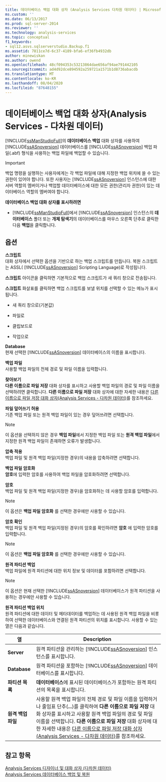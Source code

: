 ```yaml
---
title: 데이터베이스 백업 대화 상자 (Analysis Services 다차원 데이터) | Microsoft Docs
ms.custom: ''
ms.date: 06/13/2017
ms.prod: sql-server-2014
ms.reviewer: ''
ms.technology: analysis-services
ms.topic: conceptual
f1_keywords:
- sql12.asvs.sqlserverstudio.Backup.f1
ms.assetid: 7811ce7d-6c37-4189-bfa6-ef36fb4932db
author: minewiskan
ms.author: owend
ms.openlocfilehash: 48cf094353c53213864dae656af94ae791442105
ms.sourcegitcommit: ad4d92dce894592a259721a1571b1d8736abacdb
ms.translationtype: MT
ms.contentlocale: ko-KR
ms.lasthandoff: 08/04/2020
ms.locfileid: "87648155"
---
```

# <a name="backup-database-dialog-box-analysis-services---multidimensional-data"></a>데이터베이스 백업 대화 상자(Analysis Services - 다차원 데이터)
  [!INCLUDE[ssManStudioFull](../includes/ssmanstudiofull-md.md)]의 **데이터베이스 백업** 대화 상자를 사용하여 [!INCLUDE[ssASnoversion](../includes/ssasnoversion-md.md)] 데이터베이스를 [!INCLUDE[ssASnoversion](../includes/ssasnoversion-md.md)] 백업 파일(.abf) 형식을 사용하는 백업 파일에 백업할 수 있습니다.  
  
> [!IMPORTANT]  
>  백업 명령을 실행하는 사용자에게는 각 백업 파일에 대해 지정한 백업 위치에 쓸 수 있는 권한이 있어야 합니다. 또한 사용자는 [!INCLUDE[ssASnoversion](../includes/ssasnoversion-md.md)] 인스턴스에 대한 서버 역할의 멤버이거나 백업할 데이터베이스에 대한 모든 권한(관리자 권한)이 있는 데이터베이스 역할의 멤버여야 합니다.  
  
 **데이터베이스 백업 대화 상자를 표시하려면**  
  
-   [!INCLUDE[ssManStudioFull](../includes/ssmanstudiofull-md.md)]에서 [!INCLUDE[ssASnoversion](../includes/ssasnoversion-md.md)] 인스턴스의 **데이터베이스** 폴더 또는 **개체 탐색기**의 데이터베이스를 마우스 오른쪽 단추로 클릭한 다음 **백업**을 클릭합니다.  
  
## <a name="options"></a>옵션  
 **스크립트**  
 대화 상자에서 선택한 옵션을 기반으로 하는 백업 스크립트를 만듭니다. 복원 스크립트는 ASSL( [!INCLUDE[ssASnoversion](../includes/ssasnoversion-md.md)] Scripting Language)로 작성됩니다.  
  
 **스크립트** 아이콘을 클릭하면 기본적으로 백업 스크립트가 새 쿼리 창으로 전송됩니다.  
  
 **스크립트** 화살표를 클릭하면 백업 스크립트를 보낼 위치를 선택할 수 있는 메뉴가 표시됩니다.  
  
-   새 쿼리 창으로(기본값)  
  
-   파일로  
  
-   클립보드로  
  
-   작업으로  
  
 **Database**  
 현재 선택한 [!INCLUDE[ssASnoversion](../includes/ssasnoversion-md.md)] 데이터베이스의 이름을 표시합니다.  
  
 **백업 파일**  
 사용할 백업 파일의 전체 경로 및 파일 이름을 입력합니다.  
  
 **찾아보기**  
 **다른 이름으로 파일 저장** 대화 상자를 표시하고 사용할 백업 파일의 경로 및 파일 이름을 선택하려면 클릭합니다. **다른 이름으로 파일 저장** 대화 상자에 대한 자세한 내용은 [다른 이름으로 파일 저장 대화 상자&#40;Analysis Services - 다차원 데이터&#41;](save-file-as-dialog-box-analysis-services-multidimensional-data.md)를 참조하세요.  
  
 **파일 덮어쓰기 허용**  
 기존 백업 파일 또는 원격 백업 파일이 있는 경우 덮어쓰려면 선택합니다.  
  
> [!NOTE]  
>  이 옵션을 선택하지 않은 경우 **백업 파일**에서 지정한 백업 파일 또는 **원격 백업 파일**에서 지정한 원격 백업 파일이 존재하면 오류가 발생합니다.  
  
 **압축 적용**  
 백업 파일 및 원격 백업 파일(지정한 경우)의 내용을 압축하려면 선택합니다.  
  
 **백업 파일 암호화**  
 **암호**에 입력한 암호를 사용하여 백업 파일을 암호화하려면 선택합니다.  
  
 **암호**  
 백업 파일 및 원격 백업 파일(지정한 경우)을 암호화하는 데 사용할 암호를 입력합니다.  
  
> [!NOTE]  
>   이 옵션은 **백업 파일 암호화** 를 선택한 경우에만 사용할 수 있습니다.  
  
 **암호 확인**  
 백업 파일 및 원격 백업 파일(지정된 경우)의 암호를 확인하려면 **암호** 에 입력한 암호를 입력합니다.  
  
> [!NOTE]  
>   이 옵션은 **백업 파일 암호화** 를 선택한 경우에만 사용할 수 있습니다.  
  
 **원격 파티션 백업**  
 백업 파일에 원격 파티션에 대한 위치 정보 및 데이터를 포함하려면 선택합니다.  
  
> [!NOTE]  
>  이 옵션은 현재 선택한 [!INCLUDE[ssASnoversion](../includes/ssasnoversion-md.md)] 데이터베이스가 원격 파티션을 사용하는 경우에만 사용할 수 있습니다.  
  
 **원격 파티션 백업 위치**  
 원격 파티션에 대한 데이터 및 메타데이터를 백업하는 데 사용된 원격 백업 파일을 비롯하여 선택한 데이터베이스와 연결된 원격 파티션의 위치를 표시합니다. 사용할 수 있는 열은 다음과 같습니다.  
  
|열|Description|  
|------------|-----------------|  
|**Server**|원격 파티션을 관리하는 [!INCLUDE[ssASnoversion](../includes/ssasnoversion-md.md)] 인스턴스를 표시합니다.|  
|**Database**|원격 파티션을 포함하는 [!INCLUDE[ssASnoversion](../includes/ssasnoversion-md.md)] 데이터베이스를 표시합니다.|  
|**파티션 목록**|**데이터베이스**에 표시된 데이터베이스가 포함하는 원격 파티션의 목록을 표시합니다.|  
|**원격 백업 파일**|사용할 원격 백업 파일의 전체 경로 및 파일 이름을 입력하거나 줄임표 단추(**...**)를 클릭하여 **다른 이름으로 파일 저장** 대화 상자를 표시하고 사용할 원격 백업 파일의 경로 및 파일 이름을 선택합니다. **다른 이름으로 파일 저장** 대화 상자에 대한 자세한 내용은 [다른 이름으로 파일 저장 대화 상자&#40;Analysis Services - 다차원 데이터&#41;](save-file-as-dialog-box-analysis-services-multidimensional-data.md)를 참조하세요.|  
  
## <a name="see-also"></a>참고 항목  
 [Analysis Services 디자이너 및 대화 상자 &#40;다차원 데이터&#41;](analysis-services-designers-and-dialog-boxes-multidimensional-data.md)   
 [Analysis Services 데이터베이스 백업 및 복원](multidimensional-models/backup-and-restore-of-analysis-services-databases.md)  
  
  
